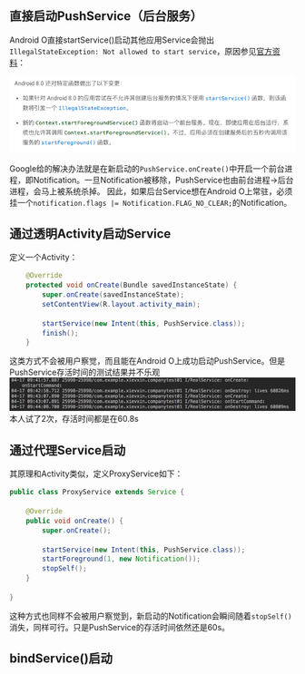 ## 直接启动PushService（后台服务）
Android O直接startService()启动其他应用Service会抛出`IllegalStateException: Not allowed to start service`，原因参见[官方资料](https://developer.android.com/about/versions/oreo/android-8.0-changes.html)：

![](https://github.com/xievxin/getuiGit/blob/master/images/stt01.png)

Google给的解决办法就是在新启动的`PushService.onCreate()`中开启一个前台进程，即Notification。一旦Notification被移除，PushService也由前台进程->后台进程，会马上被系统杀掉。
因此，如果后台Service想在Android O上常驻，必须挂一个`notification.flags |= Notification.FLAG_NO_CLEAR;`的Notification。

## 通过透明Activity启动Service
定义一个Activity：
```Java
    @Override
    protected void onCreate(Bundle savedInstanceState) {
        super.onCreate(savedInstanceState);
        setContentView(R.layout.activity_main);

        startService(new Intent(this, PushService.class));
        finish();
    }
```
这类方式不会被用户察觉，而且能在Android O上成功启动PushService。但是PushService存活时间的测试结果并不乐观
![](https://github.com/xievxin/getuiGit/blob/master/images/stt02.png)
本人试了2次，存活时间都是在60.8s

## 通过代理Service启动
其原理和Activity类似，定义ProxyService如下：
```Java
public class ProxyService extends Service {

    @Override
    public void onCreate() {
        super.onCreate();
        
        startService(new Intent(this, PushService.class));
        startForeground(1, new Notification());
        stopSelf();
    }

}
```
这种方式也同样不会被用户察觉到，新启动的Notification会瞬间随着`stopSelf()`消失，同样可行。只是PushService的存活时间依然还是60s。

## bindService()启动


















